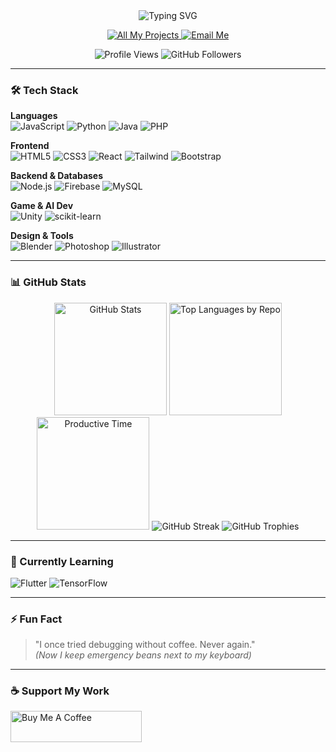 <div align="center">
  <img src="https://readme-typing-svg.demolab.com?font=Fira+Code&weight=600&size=28&duration=2000&pause=500&color=58A6FF&center=true&vCenter=true&width=500&lines=Hi+%F0%9F%91%8B%2C+I'm+Gavriell+Pangan;Aspiring+Software+Developer;AI+%7C+Web+%7C+Game+Dev+Enthusiast" alt="Typing SVG" />
  
  <p align="center">
    <a href="https://github.com/L3V1TH5N?tab=repositories">
      <img alt="All My Projects" src="https://img.shields.io/badge/-Explore_My_Work-58A6FF?style=for-the-badge&logo=github&logoColor=white" />
    </a>
    <a href="mailto:gavriell.pangann@gmail.com">
      <img alt="Email Me" src="https://img.shields.io/badge/-Contact_Me-EA4335?style=for-the-badge&logo=gmail&logoColor=white" />
    </a>
  </p>
  
  <img src="https://komarev.com/ghpvc/?username=l3v1th5n&label=Profile+Views&color=58A6FF&style=flat" alt="Profile Views" /> 
  <img src="https://img.shields.io/github/followers/L3V1TH5N?label=Followers&style=social" alt="GitHub Followers" />
</div>

---

### 🛠️ Tech Stack

**Languages**  
![JavaScript](https://img.shields.io/badge/-JavaScript-F7DF1E?logo=javascript&logoColor=black)
![Python](https://img.shields.io/badge/-Python-3776AB?logo=python&logoColor=white)
![Java](https://img.shields.io/badge/-Java-007396?logo=java&logoColor=white)
![PHP](https://img.shields.io/badge/-PHP-777BB4?logo=php&logoColor=white)

**Frontend**  
![HTML5](https://img.shields.io/badge/-HTML5-E34F26?logo=html5&logoColor=white)
![CSS3](https://img.shields.io/badge/-CSS3-1572B6?logo=css3&logoColor=white)
![React](https://img.shields.io/badge/-React-61DAFB?logo=react&logoColor=black)
![Tailwind](https://img.shields.io/badge/-Tailwind-06B6D4?logo=tailwindcss&logoColor=white)
![Bootstrap](https://img.shields.io/badge/-Bootstrap-7952B3?logo=bootstrap&logoColor=white)

**Backend & Databases**  
![Node.js](https://img.shields.io/badge/-Node.js-339933?logo=node.js&logoColor=white)
![Firebase](https://img.shields.io/badge/-Firebase-FFCA28?logo=firebase&logoColor=black)
![MySQL](https://img.shields.io/badge/-MySQL-4479A1?logo=mysql&logoColor=white)

**Game & AI Dev**  
![Unity](https://img.shields.io/badge/-Unity-FFFFFF?logo=unity&logoColor=black)
![scikit-learn](https://img.shields.io/badge/-scikit--learn-F7931E?logo=scikit-learn&logoColor=white)

**Design & Tools**  
![Blender](https://img.shields.io/badge/-Blender-F5792A?logo=blender&logoColor=white)
![Photoshop](https://img.shields.io/badge/-Photoshop-31A8FF?logo=adobephotoshop&logoColor=white)
![Illustrator](https://img.shields.io/badge/-Illustrator-FF9A00?logo=adobeillustrator&logoColor=white)

---

### 📊 GitHub Stats

<div align="center">

  <!-- GitHub Profile Summary Cards -->
  <img height="180em" src="https://github-profile-summary-cards.vercel.app/api/cards/stats?username=L3V1TH5N&theme=github_dark" alt="GitHub Stats" />
  <img height="180em" src="https://github-profile-summary-cards.vercel.app/api/cards/repos-per-language?username=L3V1TH5N&theme=github_dark&exclude=html" alt="Top Languages by Repo" />
  <img height="180em" src="https://github-profile-summary-cards.vercel.app/api/cards/productive-time?username=L3V1TH5N&theme=github_dark&utcOffset=8" alt="Productive Time" />

  <!-- GitHub Streak Stats -->
  <img src="https://github-readme-streak-stats.herokuapp.com/?user=L3V1TH5N&theme=github-dark&hide_border=true&date_format=j%20M%5B%20Y%5D" alt="GitHub Streak" />

  <!-- GitHub Trophy (optional but popular) -->
  <img src="https://github-profile-trophy.vercel.app/?username=L3V1TH5N&theme=onestar&no-frame=true&margin-w=5&title=Stars,Followers,Commit,Issues,Repositories&rank=SECRET,SSS,AAA,AA,A,B,C" alt="GitHub Trophies" />

</div>


---

### 🎯 Currently Learning
![Flutter](https://img.shields.io/badge/-Flutter-02569B?logo=flutter&logoColor=white)
![TensorFlow](https://img.shields.io/badge/-TensorFlow-FF6F00?logo=tensorflow&logoColor=white)

---

### ⚡ Fun Fact
> "I once tried debugging without coffee. Never again."  
> *(Now I keep emergency beans next to my keyboard)*

---

### ☕ Support My Work
<a href="https://www.buymeacoffee.com/gaavvv" target="_blank">
  <img src="https://cdn.buymeacoffee.com/buttons/v2/default-yellow.png" alt="Buy Me A Coffee" height="50" width="210">
</a>
